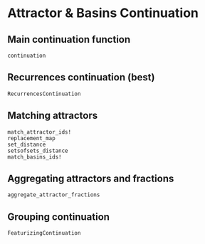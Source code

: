 # Attractor & Basins Continuation


## Main continuation function

```@docs
continuation
```

## Recurrences continuation (best)

```@docs
RecurrencesContinuation
```

## Matching attractors
```@docs
match_attractor_ids!
replacement_map
set_distance
setsofsets_distance
match_basins_ids!
```

## Aggregating attractors and fractions
```@docs
aggregate_attractor_fractions
```

## Grouping continuation
```@docs
FeaturizingContinuation
```
